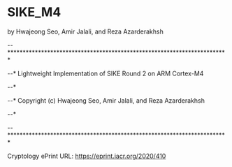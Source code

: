 # SIKE_M4
by Hwajeong Seo, Amir Jalali, and Reza Azarderakhsh

--************************************************************************

--*   Lightweight Implementation of SIKE Round 2 on ARM Cortex-M4

--*

--*    Copyright (c) Hwajeong Seo, Amir Jalali, and Reza Azarderakhsh

--*

--************************************************************************

Cryptology ePrint URL: https://eprint.iacr.org/2020/410
